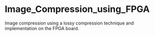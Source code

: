 # Image_Compression_using_FPGA

Image compression using a lossy compression technique and implementation on the FPGA board.
